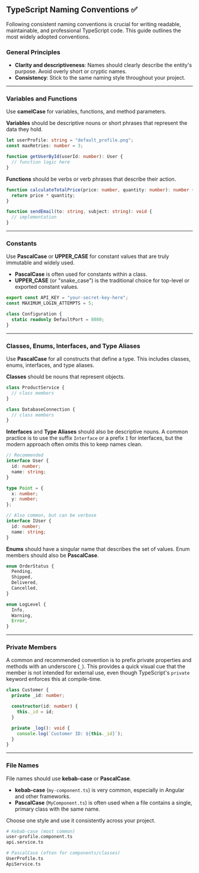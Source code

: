## TypeScript Naming Conventions ✅

Following consistent naming conventions is crucial for writing readable, maintainable, and professional TypeScript code. This guide outlines the most widely adopted conventions.

### General Principles

  * **Clarity and descriptiveness**: Names should clearly describe the entity's purpose. Avoid overly short or cryptic names.
  * **Consistency**: Stick to the same naming style throughout your project.


-----

### Variables and Functions

Use **camelCase** for variables, functions, and method parameters.

**Variables** should be descriptive nouns or short phrases that represent the data they hold.

```typescript
let userProfile: string = "default_profile.png";
const maxRetries: number = 3;

function getUserById(userId: number): User {
  // function logic here
}
```

**Functions** should be verbs or verb phrases that describe their action.

```typescript
function calculateTotalPrice(price: number, quantity: number): number {
  return price * quantity;
}

function sendEmail(to: string, subject: string): void {
  // implementation
}
```


-----

### Constants

Use **PascalCase** or **UPPER\_CASE** for constant values that are truly immutable and widely used.

  * **PascalCase** is often used for constants within a class.
  * **UPPER\_CASE** (or "snake\_case") is the traditional choice for top-level or exported constant values.

<!-- end list -->

```typescript
export const API_KEY = "your-secret-key-here";
const MAXIMUM_LOGIN_ATTEMPTS = 5;

class Configuration {
  static readonly DefaultPort = 8080;
}
```


-----

### Classes, Enums, Interfaces, and Type Aliases

Use **PascalCase** for all constructs that define a type. This includes classes, enums, interfaces, and type aliases.

**Classes** should be nouns that represent objects.

```typescript
class ProductService {
  // class members
}

class DatabaseConnection {
  // class members
}
```

**Interfaces** and **Type Aliases** should also be descriptive nouns. A common practice is to use the suffix `Interface` or a prefix `I` for interfaces, but the modern approach often omits this to keep names clean.

```typescript
// Recommended
interface User {
  id: number;
  name: string;
}

type Point = {
  x: number;
  y: number;
};

// Also common, but can be verbose
interface IUser {
  id: number;
  name: string;
}
```

**Enums** should have a singular name that describes the set of values. Enum members should also be **PascalCase**.

```typescript
enum OrderStatus {
  Pending,
  Shipped,
  Delivered,
  Cancelled,
}

enum LogLevel {
  Info,
  Warning,
  Error,
}
```


-----

### Private Members

A common and recommended convention is to prefix private properties and methods with an underscore (`_`). This provides a quick visual cue that the member is not intended for external use, even though TypeScript's `private` keyword enforces this at compile-time.

```typescript
class Customer {
  private _id: number;

  constructor(id: number) {
    this._id = id;
  }

  private _log(): void {
    console.log(`Customer ID: ${this._id}`);
  }
}
```


-----

### File Names

File names should use **kebab-case** or **PascalCase**.

  * **kebab-case** (`my-component.ts`) is very common, especially in Angular and other frameworks.
  * **PascalCase** (`MyComponent.ts`) is often used when a file contains a single, primary class with the same name.

Choose one style and use it consistently across your project.

```bash
# Kebab-case (most common)
user-profile.component.ts
api.service.ts

# PascalCase (often for components/classes)
UserProfile.ts
ApiService.ts
```
